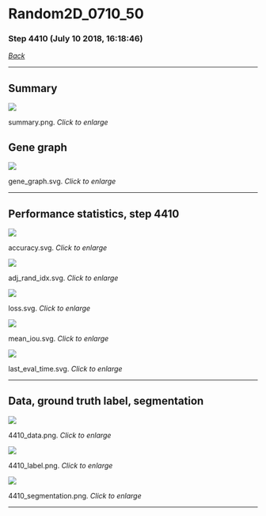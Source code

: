 # Random2D_0710_50

### Step 4410 (July 10 2018, 16:18:46)

[_Back_](..)

---

## Summary

<div class="images"><a href="media/summary.png"><img  src="media/summary.png" align="center"></a><p>summary.png. <i>Click to enlarge</i></p></div>

## Gene graph

<div class="images"><a href="media/gene_graph.svg"><img  src="media/gene_graph.svg" align="center"></a><p>gene_graph.svg. <i>Click to enlarge</i></p></div>

---

## Performance statistics, step 4410

<div class="images"><a href="media/accuracy.svg"><img class="mini" src="media/accuracy.svg" align="center"></a><p>accuracy.svg. <i>Click to enlarge</i></p></div>
<div class="images"><a href="media/adj_rand_idx.svg"><img class="mini" src="media/adj_rand_idx.svg" align="center"></a><p>adj_rand_idx.svg. <i>Click to enlarge</i></p></div>
<div class="images"><a href="media/loss.svg"><img class="mini" src="media/loss.svg" align="center"></a><p>loss.svg. <i>Click to enlarge</i></p></div>
<div class="images"><a href="media/mean_iou.svg"><img class="mini" src="media/mean_iou.svg" align="center"></a><p>mean_iou.svg. <i>Click to enlarge</i></p></div>
<div class="images"><a href="media/last_eval_time.svg"><img class="mini" src="media/last_eval_time.svg" align="center"></a><p>last_eval_time.svg. <i>Click to enlarge</i></p></div>

---

## Data, ground truth label, segmentation

<div class="images"><a href="media/4410_data.png"><img class="mini" src="media/4410_data.png" align="center"></a><p>4410_data.png. <i>Click to enlarge</i></p></div>
<div class="images"><a href="media/4410_label.png"><img class="mini" src="media/4410_label.png" align="center"></a><p>4410_label.png. <i>Click to enlarge</i></p></div>
<div class="images"><a href="media/4410_segmentation.png"><img class="mini" src="media/4410_segmentation.png" align="center"></a><p>4410_segmentation.png. <i>Click to enlarge</i></p></div>

---


